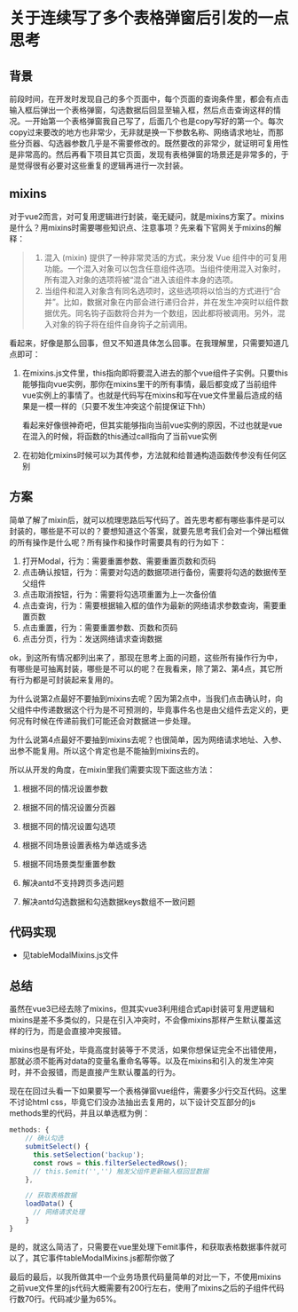# 关于连续写了多个表格弹窗后引发的一点思考

## 背景

前段时间，在开发时发现自己的多个页面中，每个页面的查询条件里，都会有点击输入框后弹出一个表格弹窗，勾选数据后回显至输入框，然后点击查询这样的情况。一开始第一个表格弹窗我自己写了，后面几个也是copy写好的第一个。每次copy过来要改的地方也非常少，无非就是换一下参数名称、网络请求地址，而那些分页器、勾选器参数几乎是不需要修改的。既然要改的非常少，就证明可复用性是非常高的。然后再看下项目其它页面，发现有表格弹窗的场景还是非常多的，于是觉得很有必要对这些重复的逻辑再进行一次封装。

## mixins

对于vue2而言，对可复用逻辑进行封装，毫无疑问，就是mixins方案了。mixins是什么？用mixins时需要哪些知识点、注意事项？先来看下官网关于mixins的解释：

> 1. 混入 (mixin) 提供了一种非常灵活的方式，来分发 Vue 组件中的可复用功能。一个混入对象可以包含任意组件选项。当组件使用混入对象时，所有混入对象的选项将被“混合”进入该组件本身的选项。
> 2. 当组件和混入对象含有同名选项时，这些选项将以恰当的方式进行“合并”。比如，数据对象在内部会进行递归合并，并在发生冲突时以组件数据优先。同名钩子函数将合并为一个数组，因此都将被调用。另外，混入对象的钩子将在组件自身钩子之前调用。

看起来，好像是那么回事，但又不知道具体怎么回事。在我理解里，只需要知道几点即可：

1. 在mixins.js文件里，this指向即将要混入进去的那个vue组件子实例。只要this能够指向vue实例，那你在mixins里干的所有事情，最后都变成了当前组件vue实例上的事情了。也就是代码写在mixins和写在vue文件里最后造成的结果是一模一样的（只要不发生冲突这个前提保证下hh）

   看起来好像很神奇吧，但其实能够指向当前vue实例的原因，不过也就是vue在混入的时候，将函数的this通过call指向了当前vue实例

2. 在初始化mixins时候可以为其传参，方法就和给普通构造函数传参没有任何区别

## 方案

简单了解了mixin后，就可以梳理思路后写代码了。首先思考都有哪些事件是可以封装的，哪些是不可以的？要想知道这个答案，就要先思考我们会对一个弹出框做的所有操作是什么呢？所有操作和操作时需要具有的行为如下：

1. 打开Modal，行为：需要重置参数、需要重置页数和页码
2. 点击确认按钮，行为：需要对勾选的数据项进行备份，需要将勾选的数据传至父组件
3. 点击取消按钮，行为：需要将勾选项重置为上一次备份值
4. 点击查询，行为：需要根据输入框的值作为最新的网络请求参数查询，需要重置页数
5. 点击重置，行为：需要重置参数、页数和页码
6. 点击分页，行为：发送网络请求查询数据

ok，到这所有情况都列出来了，那现在思考上面的问题，这些所有操作行为中，有哪些是可抽离封装，哪些是不可以的呢？在我看来，除了第2、第4点，其它所有行为都是可封装起来复用的。

为什么说第2点最好不要抽到mixins去呢？因为第2点中，当我们点击确认时，向父组件中传递数据这个行为是不可预测的，毕竟事件名也是由父组件去定义的，更何况有时候在传递前我们可能还会对数据进一步处理。

为什么说第4点最好不要抽到mixins去呢？也很简单，因为网络请求地址、入参、出参不能复用。所以这个肯定也是不能抽到mixins去的。

所以从开发的角度，在mixin里我们需要实现下面这些方法：

1. 根据不同的情况设置参数

2. 根据不同的情况设置分页器

3. 根据不同的情况设置勾选项

4. 根据不同场景设置表格为单选或多选

5. 根据不同场景类型重置参数

6. 解决antd不支持跨页多选问题

7. 解决antd勾选数据和勾选数据keys数组不一致问题

## 代码实现

- 见tableModalMixins.js文件

## 总结

虽然在vue3已经去除了mixins，但其实vue3利用组合式api封装可复用逻辑和mixins是差不多类似的，只是在引入冲突时，不会像mixins那样产生默认覆盖这样的行为，而是会直接冲突报错。

mixins也是有坏处，毕竟高度封装等于不灵活，如果你想保证完全不出错使用，那就必须不能再对data的变量名重命名等等。以及在mixins和引入的发生冲突时，并不会报错，而是直接产生默认覆盖的行为。

现在在回过头看一下如果要写一个表格弹窗vue组件，需要多少行交互代码。这里不讨论html css，毕竟它们没办法抽出去复用的，以下设计交互部分的js methods里的代码，并且以单选框为例：

```js
methods: {
    // 确认勾选
    submitSelect() {
      this.setSelection('backup');
      const rows = this.filterSelectedRows();
      // this.$emit('','') 触发父组件更新输入框回显数据
    },

    // 获取表格数据
    loadData() {
      // 网络请求处理
    }
}
```

是的，就这么简洁了，只需要在vue里处理下emit事件，和获取表格数据事件就可以了，其它事件tableModalMixins.js都帮你做了

最后的最后，以我所做其中一个业务场景代码量简单的对比一下，不使用mixins之前vue文件里的js代码大概需要有200行左右，使用了mixins之后的子组件代码行数70行。代码减少量为65%。